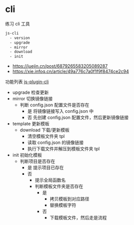 # cli

练习 cli 工具

```bash
js-cli
  - version
  - upgrade
  - mirror
  - download
  - init
```

- https://juejin.cn/post/6879265583205089287
- https://xie.infoq.cn/article/49a776c7a0f1f9f8474ce2c94

功能列表 [js-plugin-cli](https://juejin.cn/post/6879265583205089287)

- upgrade 检查更新
- mirror 切换镜像链接
  - 判断 config.json 配置文件是否存在
    - 是 将镜像链接写入 config.json 中
    - 否 先创建 config.json 配置文件，然后更新镜像链接
- template 更新模板
  - download 下载/更新模板
    - 清空模板文件夹 tpl
    - 读取 config.json 的镜像链接
    - 执行下载文件并解压到模板文件夹 tpl
- init 初始化模板
  - 判断项目是否存在
    - 是 提示项目已存在
    - 否
      - 提示全局函数名
      - 判断模板文件夹是否存在
        - 是
          - 拷贝模板到对应路径
          - 替换模板字符
        - 否
          - 下载模板文件，然后走是流程
